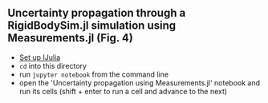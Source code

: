 ## Uncertainty propagation through a RigidBodySim.jl simulation using Measurements.jl (Fig. 4)

* [Set up IJulia](https://github.com/JuliaLang/IJulia.jl)
* `cd` into this directory
* run `jupyter notebook` from the command line
* open the 'Uncertainty propagation using Measurements.jl' notebook and run its cells (shift + enter to run a cell and advance to the next)
